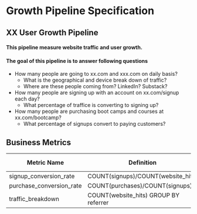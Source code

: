 # Growth Pipeline Specification

## XX User Growth Pipeline

#### This pipeline measure website traffic and user growth.

#### The goal of this pipeline is to answer following questions
- How many people are going to xx.com and xxx.com on daily basis?
    - What is the geographical and device break down of traffic?
    - Where are these people coming from? LinkedIn? Substack?
- How many people are signing up with an account on xx.com/signup each day?
    - What percentage of traffice is converting to signing up?
- How many people are purchasing boot camps and courses at xx.com/bootcamp?
    - What percentage of signups convert to paying customers?

## Business Metrics
|  Metric Name | Definition  | is Guardrail |
| ------------ | ----------  | ------------ |
| signup_conversion_rate | COUNT(signups)/COUNT(website_hits) | YES |
| purchase_conversion_rate | COUNT(purchases)/COUNT(signups) | YES |
| traffic_breakdown | COUNT(website_hits) GROUP BY referrer | NO |
